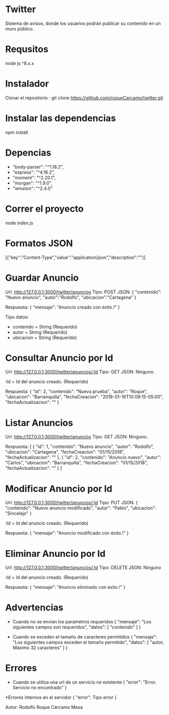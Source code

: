 # Twitter
Sistema de avisos, donde los usuarios podrán publicar su contenido en un muro público.

# Requsitos
node js ^8.x.x

# Instalador 
Clonar el repositorio : 
git clone https://github.com/roqueCarcamo/twitter.git

# Instalar las dependencias
npm install
 
# Depencias
* "body-parser": "^1.18.2",
* "express": "^4.16.2",
* "moment": "^2.20.1",
* "morgan": "^1.9.0",
* "winston": "^2.4.0"

# Correr el proyecto
node index.js 

# Formatos JSON

[{"key":"Content-Type","value":"application/json","description":""}]

# Guardar Anuncio
Url: http://127.0.0.1:3000/twitter/anuncios
Tipo: POST
JSON: {
	"contenido": "Nuevo anuncio",
	"autor":"Rodolfo",
	"ubicacion":"Cartagena"
}

Respuesta: {
	"mensaje": "Anuncio creado con éxito.!"
}

Tipo datos: 
* contenido = String (Requerido)
* autor = String (Requerido)
* ubicacion = String (Requerido)

# Consultar Anuncio por Id
Url: http://127.0.0.1:3000/twitter/anuncios/:Id
Tipo: GET
JSON: Ninguno.

:Id = Id del anuncio creado. (Requerido)

Respuesta:
{
    "id": 2,
    "contenido": "Nueva prueba",
    "autor": "Roque",
    "ubicacion": "Barranquilla",
    "fechaCreacion": "2018-01-16T10:09:15-05:00",
    "fechaActualizacion": ""
}

# Listar Anuncios
Url: http://127.0.0.1:3000/twitter/anuncios
Tipo: GET
JSON: Ninguno.

Respuesta: 
[
    {
        "id": 1,
        "contenido": "Nuevo anuncio",
        "autor": "Rodolfo",
        "ubicacion": "Cartagena",
        "fechaCreacion": "01/15/2018",
        "fechaActualizacion": ""
    },
    {
        "id": 2,
        "contenido": "Anuncio nuevo",
        "autor": "Carlos",
        "ubicacion": "Barranquilla",
        "fechaCreacion": "01/15/2018",
        "fechaActualizacion": ""
    }
 ]
 
# Modificar Anuncio por Id
Url: http://127.0.0.1:3000/twitter/anuncios/:Id
Tipo: PUT
JSON: {
    "contenido": "Nuevo anuncio modificado",
    "autor": "Pablo",
    "ubicacion": "Sincelejo"
}

:Id = Id del anuncio creado. (Requerido)

Respuesta:
{
	"mensaje": "Anuncio modificado con éxito.!"
}

# Eliminar Anuncio por Id
Url: http://127.0.0.1:3000/twitter/anuncios/:Id
Tipo: DELETE
JSON: Ninguno

:Id = Id del anuncio creado. (Requerido)

Respuesta:
{
	"mensaje": "Anuncio eliminado con éxito.!"
}

# Advertencias

* Cuando no se envian los parametros requeridos
{
    "mensaje": "Los siguientes campos son requeridos",
    "datos": [
        "contenido"
    ]
}

* Cuando se exceden el tamaño de caracteres permitidos
{
    "mensaje": "Los siguientes campos exceden el tamaño permitido",
    "datos": [
        "autor, Máximo 32 caracteres"
    ]
}

# Errores
* Cuando se utiliza una url de un servicio no existente
{
    "error": "Error. Servicio no encontrado"
}

*Errores internos en el servidor
{
    "error": Tipo error
}


Autor: Rodolfo Roque Cárcamo Mesa

